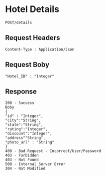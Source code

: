 # Hotel Details

```
POST/details

```

## Request Headers

```
Content-Type : Application/Json

```

## Request Boby

```
"Hotel_ID" : "Integer"

```

## Response

```
200 - Success
Boby
{
"id" : "Integer",
"city":"String",
"state":"String",
"rating":"Integer",
"discount":"Integer",
"address""String",
"photo_url" : "String"
}
400 - Bad Request - Incorrect/User/Password
403 - Forbidden
403 - Not Found
500 - Internal Server Error
304 - Not Modified


```
